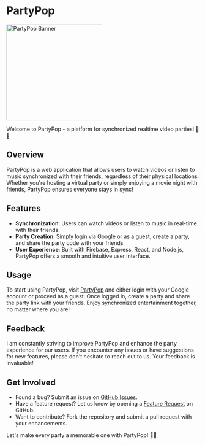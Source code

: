 # PartyPop

<img src="https://i.imgur.com/Qd1oYv6.png" alt="PartyPop Banner" width="250" height="250">

Welcome to PartyPop - a platform for synchronized realtime video parties! 🎉🚀

## Overview
PartyPop is a web application that allows users to watch videos or listen to music synchronized with their friends, regardless of their physical locations. Whether you're hosting a virtual party or simply enjoying a movie night with friends, PartyPop ensures everyone stays in sync! 

## Features
- **Synchronization**: Users can watch videos or listen to music in real-time with their friends.
- **Party Creation**: Simply login via Google or as a guest, create a party, and share the party code with your friends.
- **User Experience**: Built with Firebase, Express, React, and Node.js, PartyPop offers a smooth and intuitive user interface.

## Usage
To start using PartyPop, visit [PartyPop](https://partypop.onrender.com) and either login with your Google account or proceed as a guest. Once logged in, create a party and share the party link with your friends. Enjoy synchronized entertainment together, no matter where you are!

## Feedback
I am constantly striving to improve PartyPop and enhance the party experience for our users. If you encounter any issues or have suggestions for new features, please don't hesitate to reach out to us. Your feedback is invaluable!

## Get Involved
- Found a bug? Submit an issue on [GitHub Issues](https://github.com/msbrdmr/PartyPop/issues).
- Have a feature request? Let us know by opening a [Feature Request](https://github.com/msbrdmr/PartyPop/issues) on GitHub.
- Want to contribute? Fork the repository and submit a pull request with your enhancements.

Let's make every party a memorable one with PartyPop! 🥳🎉

